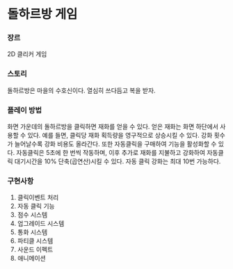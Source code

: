 돌하르방 게임
=====================
### 장르
2D 클리커 게임

### 스토리
돌하르방은 마을의 수호신이다. 열심히 쓰다듬고 복을 받자.

### 플레이 방법
화면 가운데의 돌하르방을 클릭하면 재화를 얻을 수 있다. 얻은 재화는 화면 하단에서 사용할 수 있다.
예를 들면, 클릭당 재화 획득량을 영구적으로 상승시킬 수 있다. 강화 횟수가 늘어날수록 강화 비용도 올라간다.
또한 자동클릭을 구매하여 기능을 활성화할 수 있다. 자동클릭은 5초에 한 번씩 작동하며, 이후 추가로 재화를 지불하고 강화하여 자동클릭 대기시간을 10% 단축(곱연산)시킬 수 있다. 자동 클릭 강화는 최대 10번 가능하다.

### 구현사항
1. 클릭이벤트 처리
2. 자동 클릭 기능
3. 점수 시스템
4. 업그레이드 시스템
5. 통화 시스템
6. 파티클 시스템
7. 사운드 이펙트
8. 애니메이션
